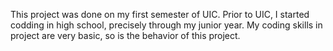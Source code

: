 This project was done on my first semester of UIC. Prior to UIC, I started codding in high school, precisely through my junior year. 
My coding skills in project are very basic, so is the behavior of this project. 

